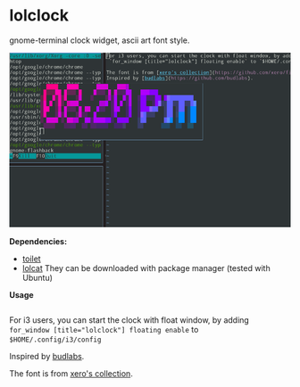 # lolclock
gnome-terminal clock widget, ascii art font style.

![lolclock](https://raw.githubusercontent.com/naiqus/lolclock/temp/lolclock.png)

**Dependencies:**
 - [toilet](https://github.com/cacalabs/toilet) 
 - [lolcat](https://github.com/busyloop/lolcat)
They can be downloaded with package manager (tested with Ubuntu)

**Usage**
```

```

For i3 users, you can start the clock with float window, by adding
 `for_window [title="lolclock"] floating enable` to `$HOME/.config/i3/config`

Inspired by [budlabs](https://github.com/budlabs).                                                

The font is from [xero's collection](https://github.com/xero/figlet-fonts).